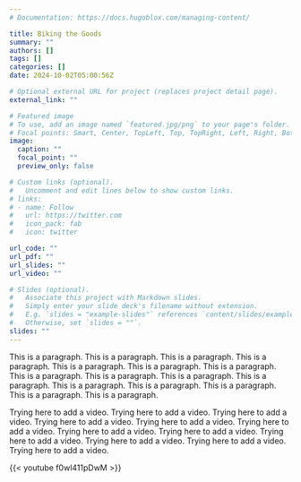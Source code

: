 ```yaml
---
# Documentation: https://docs.hugoblox.com/managing-content/

title: Biking the Goods
summary: ""
authors: []
tags: []
categories: []
date: 2024-10-02T05:00:56Z

# Optional external URL for project (replaces project detail page).
external_link: ""

# Featured image
# To use, add an image named `featured.jpg/png` to your page's folder.
# Focal points: Smart, Center, TopLeft, Top, TopRight, Left, Right, BottomLeft, Bottom, BottomRight.
image:
  caption: ""
  focal_point: ""
  preview_only: false

# Custom links (optional).
#   Uncomment and edit lines below to show custom links.
# links:
# - name: Follow
#   url: https://twitter.com
#   icon_pack: fab
#   icon: twitter

url_code: ""
url_pdf: ""
url_slides: ""
url_video: ""

# Slides (optional).
#   Associate this project with Markdown slides.
#   Simply enter your slide deck's filename without extension.
#   E.g. `slides = "example-slides"` references `content/slides/example-slides.md`.
#   Otherwise, set `slides = ""`.
slides: ""
---
```


This is a paragraph. This is a paragraph. This is a paragraph. This is a paragraph. This is a paragraph. This is a paragraph. This is a paragraph. This is a paragraph. This is a paragraph. This is a paragraph. This is a paragraph. This is a paragraph. This is a paragraph. This is a paragraph. This is a paragraph. This is a paragraph. 

Trying here to add a video. Trying here to add a video. Trying here to add a video. Trying here to add a video. Trying here to add a video. Trying here to add a video. Trying here to add a video. Trying here to add a video. Trying here to add a video. Trying here to add a video. Trying here to add a video. Trying here to add a video.

{{< youtube f0wl411pDwM >}}

